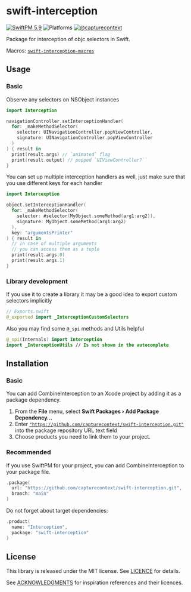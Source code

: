 # swift-interception

[![SwiftPM 5.9](https://img.shields.io/badge/swiftpm-5.9-ED523F.svg?style=flat)](https://swift.org/download/) ![Platforms](https://img.shields.io/badge/Platforms-iOS_|_macOS_|_Catalyst_|_tvOS_|_watchOS-ED523F.svg?style=flat) [![@capturecontext](https://img.shields.io/badge/contact-@capturecontext-1DA1F2.svg?style=flat&logo=twitter)](https://twitter.com/capture_context) 

Package for interception of objc selectors in Swift.

Macros: [`swift-interception-macros`](https://github.com/capturecontext/swift-interception-macros)

## Usage

### Basic

Observe any selectors on NSObject instances

```swift
import Interception

navigationController.setInterceptionHandler(
  for: _makeMethodSelector(
    selector: UINavigationController.popViewController,
    signature: UINavigationController.popViewController
  )
) { result in 
  print(result.args) // `animated` flag
  print(result.output) // popped `UIViewController?``
}
```

You can set up multiple interception handlers as well, just make sure that you use different keys for each handler

```swift
import Intercexption

object.setInterceptionHandler(
  for: _makeMethodSelector(
    selector: #selector(MyObject.someMethod(arg1:arg2)),
    signature: MyObject.someMethod(arg1:arg2)
  ),
  key: "argumentsPrinter"
) { result in 
  // In case of multiple arguments
  // you can access them as a tuple
  print(result.args.0)
  print(result.args.1)
}
```

### Library development

If you use it to create a library it may be a good idea to export custom selectors implicitly

```swift
// Exports.swift
@_exported import _InterceptionCustomSelectors
```

Also you may find some `@_spi` methods and Utils helpful

```swift
@_spi(Internals) import Interception
import _InterceptionUtils // Is not shown in the autocomplete
```

<!--- See [`combine-interception`](https://github.com/capturecontext/combine-interception) for usage example. --->

## Installation

### Basic

You can add CombineInterception to an Xcode project by adding it as a package dependency.

1. From the **File** menu, select **Swift Packages › Add Package Dependency…**
2. Enter [`"https://github.com/capturecontext/swift-interception.git"`](https://github.com/capturecontext/swift-interception.git) into the package repository URL text field
3. Choose products you need to link them to your project.

### Recommended

If you use SwiftPM for your project, you can add CombineInterception to your package file.

```swift
.package(
  url: "https://github.com/capturecontext/swift-interception.git", 
  branch: "main"
)
```

Do not forget about target dependencies:

```swift
.product(
  name: "Interception", 
  package: "swift-interception"
)
```

## License

This library is released under the MIT license. See [LICENCE](LICENCE) for details.

See [ACKNOWLEDGMENTS](ACKNOWLEDGMENTS) for inspiration references and their licences.
